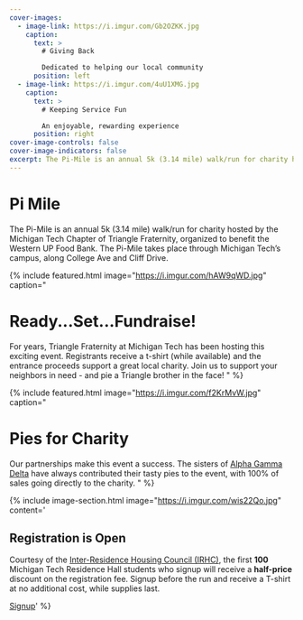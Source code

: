 ```yaml
---
cover-images:
  - image-link: https://i.imgur.com/Gb2OZKK.jpg
    caption:
      text: >
        # Giving Back

        Dedicated to helping our local community
      position: left
  - image-link: https://i.imgur.com/4uU1XMG.jpg
    caption:
      text: >
        # Keeping Service Fun

        An enjoyable, rewarding experience
      position: right
cover-image-controls: false
cover-image-indicators: false
excerpt: The Pi-Mile is an annual 5k (3.14 mile) walk/run for charity hosted by the Michigan Tech Chapter of Triangle Fraternity, organized to benefit the Western UP Food Bank. The Pi-Mile takes place through Michigan Tech’s campus, along College Ave, and Cliff Drive.
---
```


# Pi Mile

The Pi-Mile is an annual 5k (3.14 mile) walk/run for charity hosted by the Michigan Tech Chapter of Triangle Fraternity, organized to benefit the Western UP Food Bank. The Pi-Mile takes place through Michigan Tech’s campus, along College Ave and Cliff Drive.

{% include featured.html image="https://i.imgur.com/hAW9qWD.jpg" caption="
# Ready...Set...Fundraise!

For years, Triangle Fraternity at Michigan Tech has been hosting this exciting event. Registrants receive a t-shirt (while available) and the entrance proceeds support a great local charity. Join us to support your neighbors in need - and pie a Triangle brother in the face!
" %}

{% include featured.html image="https://i.imgur.com/f2KrMvW.jpg" caption="
# Pies for Charity

Our partnerships make this event a success. The sisters of [Alpha Gamma Delta](https://www.involvement.mtu.edu/organization/alpha-gamma-delta) have always contributed their tasty pies to the event, with 100% of sales going directly to the charity.
" %}

{% include image-section.html image="https://i.imgur.com/wis22Qo.jpg" content='
## Registration is Open

Courtesy of the [Inter-Residence Housing Council (IRHC)](https://www.involvement.mtu.edu/organization/IRHC), the first **100** Michigan Tech Residence Hall students who signup will receive a **half-price** discount on the registration fee. Signup before the run and receive a T-shirt at no additional cost, while supplies last.

<a class="btn btn-primary" href="https://docs.google.com/forms/d/e/1FAIpQLSfGi84BaxRd-pEH-Gh9f9PQNTwv2DryU3lhtg-jonIrt3UYWQ/viewform" role="button">Signup</a>' %}
